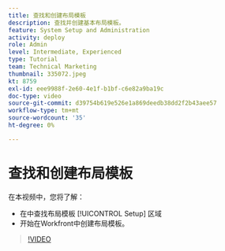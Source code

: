 ```yaml
---
title: 查找和创建布局模板
description: 查找并创建基本布局模板。
feature: System Setup and Administration
activity: deploy
role: Admin
level: Intermediate, Experienced
type: Tutorial
team: Technical Marketing
thumbnail: 335072.jpeg
kt: 8759
exl-id: eee9988f-2e60-4e1f-b1bf-c6e82a9ba19c
doc-type: video
source-git-commit: d39754b619e526e1a869deedb38dd2f2b43aee57
workflow-type: tm+mt
source-wordcount: '35'
ht-degree: 0%

---
```


# 查找和创建布局模板

在本视频中，您将了解：

* 在中查找布局模板 [!UICONTROL Setup] 区域
* 开始在Workfront中创建布局模板。

>[!VIDEO](https://video.tv.adobe.com/v/335072/?quality=12)
